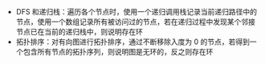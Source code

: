 - DFS 和递归栈：遍历各个节点时，使用一个递归调用栈记录当前递归路径中的节点，使用一个数组记录所有被访问过的节点，若在递归过程中发现某个邻接节点已在当前的递归栈中，则说明存在环
- 拓扑排序：对有向图进行拓扑排序，通过不断移除入度为 0 的节点，若得到一个包含所有节点的拓扑序列，则说明图是无环的，反之则存在环
